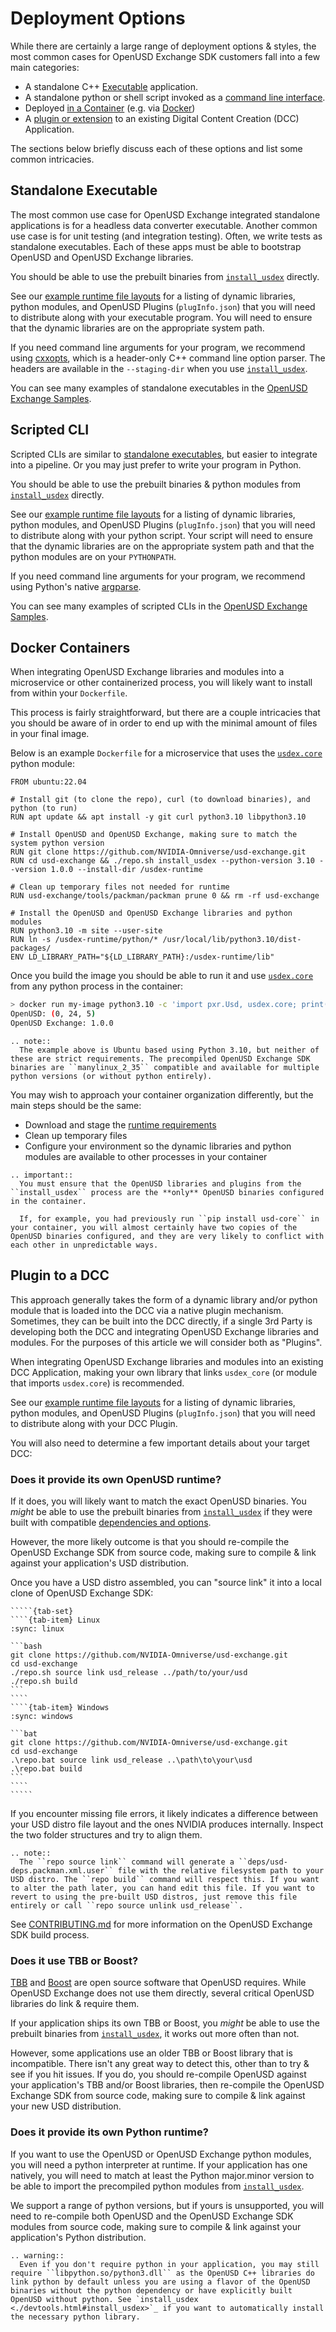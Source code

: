 # Deployment Options

While there are certainly a large range of deployment options & styles, the most common cases for OpenUSD Exchange SDK customers fall into a few main categories:

- A standalone C++ [Executable](#standalone-executable) application.
- A standalone python or shell script invoked as a [command line interface](#scripted-cli).
- Deployed [in a Container](#docker-containers) (e.g. via [Docker](https://www.docker.com))
- A [plugin or extension](#plugin-to-a-dcc) to an existing Digital Content Creation (DCC) Application.

The sections below briefly discuss each of these options and list some common intricacies.

## Standalone Executable

The most common use case for OpenUSD Exchange integrated standalone applications is for a headless data converter executable. Another common use case is for unit testing (and integration testing). Often, we write tests as standalone executables. Each of these apps must be able to bootstrap OpenUSD and OpenUSD Exchange libraries.

You should be able to use the prebuilt binaries from [`install_usdex`](./devtools.md#install_usdex) directly.

See our [example runtime file layouts](./runtime-requirements.md#example-runtime-file-layouts) for a listing of dynamic libraries, python modules, and OpenUSD Plugins (`plugInfo.json`) that you will need to distribute along with your executable program. You will need to ensure that the dynamic libraries are on the appropriate system path.

If you need command line arguments for your program, we recommend using [cxxopts](https://github.com/jarro2783/cxxopts), which is a header-only C++ command line option parser. The headers are available in the `--staging-dir` when you use [`install_usdex`](./devtools.md#install_usdex).

You can see many examples of standalone executables in the [OpenUSD Exchange Samples](https://github.com/NVIDIA-Omniverse/usd-exchange-samples).

## Scripted CLI

Scripted CLIs are similar to [standalone executables](#standalone-executable), but easier to integrate into a pipeline. Or you may just prefer to write your program in Python.

You should be able to use the prebuilt binaries & python modules from [`install_usdex`](./devtools.md#install_usdex) directly.

See our [example runtime file layouts](./runtime-requirements.md#example-runtime-file-layouts) for a listing of dynamic libraries, python modules, and OpenUSD Plugins (`plugInfo.json`) that you will need to distribute along with your python script. Your script will need to ensure that the dynamic libraries are on the appropriate system path and that the python modules are on your `PYTHONPATH`.

If you need command line arguments for your program, we recommend using Python's native [argparse](https://docs.python.org/3/library/argparse.html).

You can see many examples of scripted CLIs in the [OpenUSD Exchange Samples](https://github.com/NVIDIA-Omniverse/usd-exchange-samples).

## Docker Containers

When integrating OpenUSD Exchange libraries and modules into a microservice or other containerized process, you will likely want to install from within your `Dockerfile`.

This process is fairly straightforward, but there are a couple intricacies that you should be aware of in order to end up with the minimal amount of files in your final image.

Below is an example `Dockerfile` for a microservice that uses the [`usdex.core`](./python-usdex-core.rst) python module:

```docker
FROM ubuntu:22.04

# Install git (to clone the repo), curl (to download binaries), and python (to run)
RUN apt update && apt install -y git curl python3.10 libpython3.10

# Install OpenUSD and OpenUSD Exchange, making sure to match the system python version
RUN git clone https://github.com/NVIDIA-Omniverse/usd-exchange.git
RUN cd usd-exchange && ./repo.sh install_usdex --python-version 3.10 --version 1.0.0 --install-dir /usdex-runtime

# Clean up temporary files not needed for runtime
RUN usd-exchange/tools/packman/packman prune 0 && rm -rf usd-exchange

# Install the OpenUSD and OpenUSD Exchange libraries and python modules
RUN python3.10 -m site --user-site
RUN ln -s /usdex-runtime/python/* /usr/local/lib/python3.10/dist-packages/
ENV LD_LIBRARY_PATH="${LD_LIBRARY_PATH}:/usdex-runtime/lib"
```

Once you build the image you should be able to run it and use [`usdex.core`](./python-usdex-core.rst) from any python process in the container:

```bash
> docker run my-image python3.10 -c 'import pxr.Usd, usdex.core; print(f"OpenUSD: {pxr.Usd.GetVersion()}\nOpenUSD Exchange: {usdex.core.version()}")'
OpenUSD: (0, 24, 5)
OpenUSD Exchange: 1.0.0
```

```{eval-rst}
.. note::
  The example above is Ubuntu based using Python 3.10, but neither of these are strict requirements. The precompiled OpenUSD Exchange SDK binaries are ``manylinux_2_35`` compatible and available for multiple python versions (or without python entirely).
```

You may wish to approach your container organization differently, but the main steps should be the same:
- Download and stage the [runtime requirements](./runtime-requirements.md)
- Clean up temporary files
- Configure your environment so the dynamic libraries and python modules are available to other processes in your container

```{eval-rst}
.. important::
  You must ensure that the OpenUSD libraries and plugins from the ``install_usdex`` process are the **only** OpenUSD binaries configured in the container.

  If, for example, you had previously run ``pip install usd-core`` in your container, you will almost certainly have two copies of the OpenUSD binaries configured, and they are very likely to conflict with each other in unpredictable ways.
```

## Plugin to a DCC

This approach generally takes the form of a dynamic library and/or python module that is loaded into the DCC via a native plugin mechanism. Sometimes, they can be built into the DCC directly, if a single 3rd Party is developing both the DCC and integrating OpenUSD Exchange libraries and modules. For the purposes of this article we will consider both as "Plugins".

When integrating OpenUSD Exchange libraries and modules into an existing DCC Application, making your own library that links `usdex_core` (or module that imports `usdex.core`) is recommended.

See our [example runtime file layouts](./runtime-requirements.md#example-runtime-file-layouts) for a listing of dynamic libraries, python modules, and OpenUSD Plugins (`plugInfo.json`) that you will need to distribute along with your DCC Plugin.

You will also need to determine a few important details about your target DCC:

### Does it provide its own OpenUSD runtime?

If it does, you will likely want to match the exact OpenUSD binaries. You _might_ be able to use the prebuilt binaries from [`install_usdex`](./devtools.md#install_usdex) if they were built with compatible [dependencies and options](https://github.com/PixarAnimationStudios/OpenUSD/blob/release/BUILDING.md).

However, the more likely outcome is that you should re-compile the OpenUSD Exchange SDK from source code, making sure to compile & link against your application's USD distribution.

Once you have a USD distro assembled, you can "source link" it into a local clone of OpenUSD Exchange SDK:

``````{card}
`````{tab-set}
````{tab-item} Linux
:sync: linux

```bash
git clone https://github.com/NVIDIA-Omniverse/usd-exchange.git
cd usd-exchange
./repo.sh source link usd_release ../path/to/your/usd
./repo.sh build
```
````
````{tab-item} Windows
:sync: windows

```bat
git clone https://github.com/NVIDIA-Omniverse/usd-exchange.git
cd usd-exchange
.\repo.bat source link usd_release ..\path\to\your\usd
.\repo.bat build
```
````
`````
``````

If you encounter missing file errors, it likely indicates a difference between your USD distro file layout and the ones NVIDIA produces internally. Inspect the two folder structures and try to align them.

```{eval-rst}
.. note::
  The ``repo source link`` command will generate a ``deps/usd-deps.packman.xml.user`` file with the relative filesystem path to your USD distro. The ``repo build`` command will respect this. If you want to alter the path later, you can hand edit this file. If you want to revert to using the pre-built USD distros, just remove this file entirely or call ``repo source unlink usd_release``.
```

See [CONTRIBUTING.md](https://github.com/NVIDIA-Omniverse/usd-exchange/blob/main/CONTRIBUTING.md#building) for more information on the OpenUSD Exchange SDK build process.

### Does it use TBB or Boost?

[TBB](https://oneapi-src.github.io/oneTBB) and [Boost](https://www.boost.org) are open source software that OpenUSD requires. While OpenUSD Exchange does not use them directly, several critical OpenUSD libraries do link & require them.

If your application ships its own TBB or Boost, you _might_ be able to use the prebuilt binaries from [`install_usdex`](./devtools.md#install_usdex), it works out more often than not.

However, some applications use an older TBB or Boost library that is incompatible. There isn't any great way to detect this, other than to try & see if you hit issues. If you do, you should re-compile OpenUSD against your application's TBB and/or Boost libraries, then re-compile the OpenUSD Exchange SDK from source code, making sure to compile & link against your new USD distribution.

### Does it provide its own Python runtime?

If you want to use the OpenUSD or OpenUSD Exchange python modules, you will need a python interpreter at runtime. If your application has one natively, you will need to match at least the Python major.minor version to be able to import the precompiled python modules from [`install_usdex`](./devtools.md#install_usdex).

We support a range of python versions, but if yours is unsupported, you will need to re-compile both OpenUSD and the OpenUSD Exchange SDK modules from source code, making sure to compile & link against your application's Python distribution.

```{eval-rst}
.. warning::
  Even if you don't require python in your application, you may still require ``libpython.so/python3.dll`` as the OpenUSD C++ libraries do link python by default unless you are using a flavor of the OpenUSD binaries without the python dependency or have explicitly built OpenUSD without python. See `install_usdex <./devtools.html#install_usdex>`_ if you want to automatically install the necessary python library.
```
